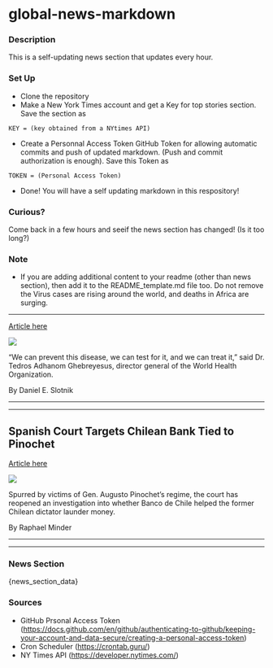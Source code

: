 # global-news-markdown

### Description 
This is a self-updating news section that updates every hour.

### Set Up 
* Clone the repository
* Make a New York Times account and get a Key for top stories section. Save the section as 
 ```
 KEY = (key obtained from a NYtimes API)
 ```
*  Create a Personnal Access Token GitHub Token for allowing automatic commits and push of updated markdown. (Push and commit authorization is enough). Save this Token as 
```
TOKEN = (Personal Access Token)
```
* Done! You will have a self updating markdown in this respository!

### Curious?
Come back in a few hours and seeif the news section has changed! (Is it too long?)

### Note
* If you are adding additional content to your readme (other than news section), then add it to the README_template.md file too. Do not remove the Virus cases are rising around the world, and deaths in Africa are surging.
--------------------------------------------------------------------------

[Article here](https://www.nytimes.com/2021/07/30/world/africa-who-coronavirus-deaths.html)

[![](https://static01.nyt.com/images/2021/07/30/world/30virus-briefing-who-africa/merlin_191853954_14f08eed-feba-474f-9a37-552e9efbc2d4-superJumbo.jpg)](https://www.nytimes.com/2021/07/30/world/africa-who-coronavirus-deaths.html)

“We can prevent this disease, we can test for it, and we can treat it,” said Dr. Tedros Adhanom Ghebreyesus, director general of the World Health Organization.

By Daniel E. Slotnik

* * *

* * *

Spanish Court Targets Chilean Bank Tied to Pinochet
---------------------------------------------------

[Article here](https://www.nytimes.com/2021/07/30/world/europe/pinochet-banco-de-chile.html)

[![](https://static01.nyt.com/images/2021/06/22/world/22pinochet-01/merlin_159478617_a4ac89e0-87ce-42fc-bf62-9ef1ed30cfcc-superJumbo.jpg)](https://www.nytimes.com/2021/07/30/world/europe/pinochet-banco-de-chile.html)

Spurred by victims of Gen. Augusto Pinochet’s regime, the court has reopened an investigation into whether Banco de Chile helped the former Chilean dictator launder money.

By Raphael Minder

* * *

* * *

### News Section 
{news_section_data}


### Sources 
* GitHub Prsonal Access Token (https://docs.github.com/en/github/authenticating-to-github/keeping-your-account-and-data-secure/creating-a-personal-access-token)
* Cron Scheduler (https://crontab.guru/)
* NY Times API (https://developer.nytimes.com/)
